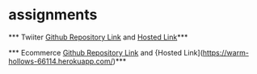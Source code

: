 # assignments
*** Twiiter [Github Repository Link](https://github.com/siddharth1009maker/twitter-clone) and [Hosted Link](https://starlit-fairy-122a8a.netlify.app)***

*** Ecommerce [Github Repository Link](https://github.com/siddharth1009maker/ecommerce) and {Hosted Link](https://warm-hollows-66114.herokuapp.com/)***
